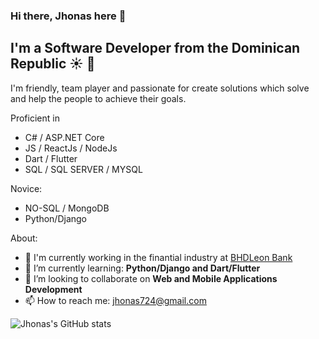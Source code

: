 ### Hi there, Jhonas here 👋
## I'm a Software Developer from the Dominican Republic ☀️ 🌴
I'm friendly, team player and passionate for create solutions which solve and help the people to achieve their goals.

Proficient in
- C# / ASP.NET Core
- JS / ReactJs / NodeJs
- Dart / Flutter
- SQL / SQL SERVER / MYSQL

Novice:
- NO-SQL / MongoDB
- Python/Django

About:
- 🔭 I'm currently working in the finantial industry at [BHDLeon Bank](https://www.bhdleon.com.do/)
- 🌱 I’m currently learning: __Python/Django and Dart/Flutter__
- 👯 I’m looking to collaborate on __Web and Mobile Applications Development__
- 📫 How to reach me: jhonas724@gmail.com

![Jhonas's GitHub stats](https://github-readme-stats.vercel.app/api?username=JhonasV&show_icons=true)

